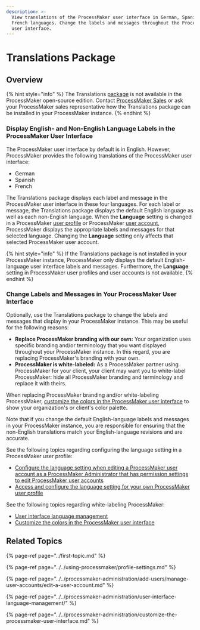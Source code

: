 ```yaml
---
description: >-
  View translations of the ProcessMaker user interface in German, Spanish, and
  French languages. Change the labels and messages throughout the ProcessMaker
  user interface.
---
```


# Translations Package

## Overview

{% hint style="info" %}
The Translations [package](../first-topic.md) is not available in the ProcessMaker open-source edition. Contact [ProcessMaker Sales](mailto:sales@processmaker.com) or ask your ProcessMaker sales representative how the Translations package can be installed in your ProcessMaker instance.
{% endhint %}

### Display English- and Non-English Language Labels in the ProcessMaker User Interface

The ProcessMaker user interface by default is in English. However, ProcessMaker provides the following translations of the ProcessMaker user interface:

* German
* Spanish
* French

The Translations package displays each label and message in the ProcessMaker user interface in these four languages. For each label or message, the Translations package displays the default English language as well as each non-English language. When the **Language** setting is changed in a ProcessMaker [user profile](../../using-processmaker/profile-settings.md) or ProcessMaker [user account](../../processmaker-administration/add-users/manage-user-accounts/create-a-user-account.md#create-a-processmaker-user-account), ProcessMaker displays the appropriate labels and messages for that selected language. Changing the **Language** setting only affects that selected ProcessMaker user account.

{% hint style="info" %}
If the Translations package is not installed in your ProcessMaker instance, ProcessMaker only displays the default English-language user interface labels and messages. Furthermore, the **Language** setting in ProcessMaker user profiles and user accounts is not available.
{% endhint %}

### Change Labels and Messages in Your ProcessMaker User Interface

Optionally, use the Translations package to change the labels and messages that display in your ProcessMaker instance. This may be useful for the following reasons:

* **Replace ProcessMaker branding with our own:** Your organization uses specific branding and/or terminology that you want displayed throughout your ProcessMaker instance. In this regard, you are replacing ProcessMaker's branding with your own.
* **ProcessMaker is white-labeled:** As a ProcessMaker partner using ProcessMaker for your client, your client may want you to white-label ProcessMaker: hide all ProcessMaker branding and terminology and replace it with theirs.

When replacing ProcessMaker branding and/or white-labeling ProcessMaker, [customize the colors in the ProcessMaker user interface](../../processmaker-administration/customize-the-processmaker-user-interface.md) to show your organization's or client's color palette.

Note that if you change the default English-language labels and messages in your ProcessMaker instance, you are responsible for ensuring that the non-English translations match your English-language revisions and are accurate.

See the following topics regarding configuring the language setting in a ProcessMaker user profile:

* [Configure the language setting when editing a ProcessMaker user account as a ProcessMaker Administrator that has permission settings to edit ProcessMaker user accounts](../../processmaker-administration/add-users/manage-user-accounts/edit-a-user-account.md#edit-a-processmaker-user-account)
* [Access and configure the language setting for your own ProcessMaker user profile](../../using-processmaker/profile-settings.md)

See the following topics regarding white-labeling ProcessMaker:

* [User interface language management](../../processmaker-administration/user-interface-language-management/)
* [Customize the colors in the ProcessMaker user interface](../../processmaker-administration/customize-the-processmaker-user-interface.md)

## Related Topics

{% page-ref page="../first-topic.md" %}

{% page-ref page="../../using-processmaker/profile-settings.md" %}

{% page-ref page="../../processmaker-administration/add-users/manage-user-accounts/edit-a-user-account.md" %}

{% page-ref page="../../processmaker-administration/user-interface-language-management/" %}

{% page-ref page="../../processmaker-administration/customize-the-processmaker-user-interface.md" %}

